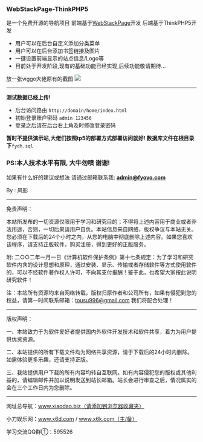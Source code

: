 ### WebStackPage-ThinkPHP5
是一个免费开源的导航项目
前端基于[WebStackPage](https://github.com/WebStackPage/WebStackPage.github.io "WebStackPage")开发
后端基于ThinkPHP5开发

- 用户可以在后台自定义添加分类菜单
- 用户可以在后台添加书签链接及图片
- 一键设置前端显示的站点信息/Logo等
- 目前处于开发阶段,现有的基础功能已经实现,后续功能敬请期待...

放一张viggo大佬原有的截图
[![](https://camo.githubusercontent.com/41111c4c1d9922982f380566e6a2f8415204c52c/687474703a2f2f7777772e776562737461636b2e63632f6173736574732f696d616765732f707265766965772e676966)](https://camo.githubusercontent.com/41111c4c1d9922982f380566e6a2f8415204c52c/687474703a2f2f7777772e776562737461636b2e63632f6173736574732f696d616765732f707265766965772e676966)


------------

**测试数据已经上传!**

- 后台访问路由
`http://domain/home/index.html`
- 初始登录账户密码
`admin 123456`
- 登录之后请在后台右上角及时修改登录密码

**暂时不提供演示站,大佬们按照tp5的部署方式部署访问就好!
数据库文件在根目录下**`fydh.sql`

### PS:本人技术水平有限, 大牛勿喷 谢谢!
如果有什么好的建议或想法 请通过邮箱联系我: **admin@fyovo.com**

By : 风影

----------------------------------------------------

免责声明：

本站所发布的一切资源仅限用于学习和研究目的；不得将上述内容用于商业或者非法用途，否则，一切后果请用户自负。本站信息来自网络，版权争议与本站无关。您必须在下载后的24个小时之内，从您的电脑中彻底删除上述内容。如果您喜欢该程序，请支持正版软件，购买注册，得到更好的正版服务。

附: 二○○二年一月一日《计算机软件保护条例》第十七条规定：为了学习和研究软件内含的设计思想和原理，通过安装、显示、传输或者存储软件等方式使用软件的，可以不经软件著作权人许可，不向其支付报酬！鉴于此，也希望大家按此说明研究软件！

注：本站所有资源均来自网络转载，版权归原作者和公司所有，如果有侵犯到您的权益，请第一时间联系邮箱：tousu996@gmail.com 我们将配合处理！

----------------------------------------------------

版权声明：

一、本站致力于为软件爱好者提供国内外软件开发技术和软件共享，着力为用户提供优资资源。

二、本站提供的所有下载文件均为网络共享资源，请于下载后的24小时内删除。如需体验更多乐趣，还请支持正版。

三、我站提供用户下载的所有内容均转自互联网。如有内容侵犯您的版权或其他利益的，请编辑邮件并加以说明发送到站长邮箱。站长会进行审查之后，情况属实的会在三个工作日内为您删除。

----------------------------------------------------

网址总导航：www.xiaodao.biz（请添加到浏览器收藏夹）

小刀娱乐网：www.x6d.com / www.x6k.com（主/备）

学习交流QQ群①：595526